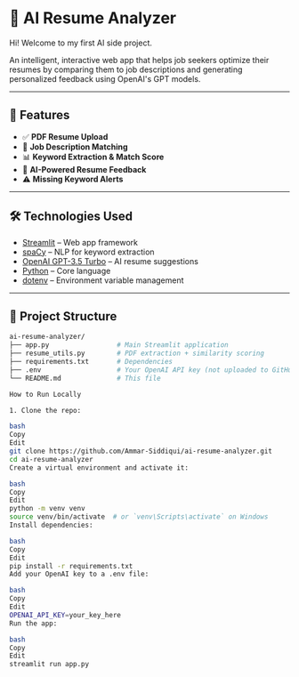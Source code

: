 
# 📄 AI Resume Analyzer


Hi! Welcome to my first AI side project. 



An intelligent, interactive web app that helps job seekers optimize their resumes by comparing them to job descriptions and generating personalized feedback using OpenAI's GPT models.

---

## 🚀 Features

- ✅ **PDF Resume Upload**
- 🧠 **Job Description Matching**
- 📊 **Keyword Extraction & Match Score**
- 🤖 **AI-Powered Resume Feedback**
- ⚠️ **Missing Keyword Alerts**

---

## 🛠️ Technologies Used

- [Streamlit](https://streamlit.io/) – Web app framework
- [spaCy](https://spacy.io/) – NLP for keyword extraction
- [OpenAI GPT-3.5 Turbo](https://platform.openai.com/) – AI resume suggestions
- [Python](https://www.python.org/) – Core language
- [dotenv](https://pypi.org/project/python-dotenv/) – Environment variable management

---

## 📂 Project Structure

```bash
ai-resume-analyzer/
├── app.py                 # Main Streamlit application
├── resume_utils.py        # PDF extraction + similarity scoring
├── requirements.txt       # Dependencies
├── .env                   # Your OpenAI API key (not uploaded to GitHub)
└── README.md              # This file

How to Run Locally

1. Clone the repo:

bash
Copy
Edit
git clone https://github.com/Ammar-Siddiqui/ai-resume-analyzer.git
cd ai-resume-analyzer
Create a virtual environment and activate it:

bash
Copy
Edit
python -m venv venv
source venv/bin/activate  # or `venv\Scripts\activate` on Windows
Install dependencies:

bash
Copy
Edit
pip install -r requirements.txt
Add your OpenAI key to a .env file:

bash
Copy
Edit
OPENAI_API_KEY=your_key_here
Run the app:

bash
Copy
Edit
streamlit run app.py

